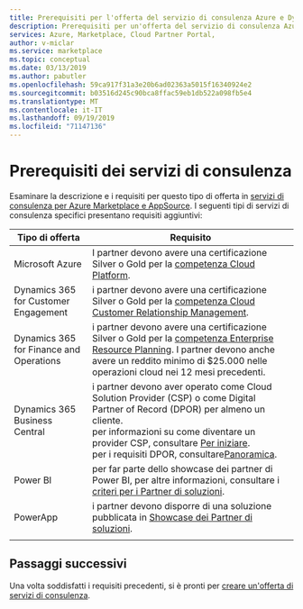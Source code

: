 ```yaml
---
title: Prerequisiti per l'offerta del servizio di consulenza Azure e Dynamics 365 | Azure Marketplace
description: Prerequisiti per un'offerta del servizio di consulenza Azure o Dynamics 365 nella portale Cloud Partner.
services: Azure, Marketplace, Cloud Partner Portal,
author: v-miclar
ms.service: marketplace
ms.topic: conceptual
ms.date: 03/13/2019
ms.author: pabutler
ms.openlocfilehash: 59ca917f31a3e20b6ad02363a5015f16340924e2
ms.sourcegitcommit: b03516d245c90bca8ffac59eb1db522a098fb5e4
ms.translationtype: MT
ms.contentlocale: it-IT
ms.lasthandoff: 09/19/2019
ms.locfileid: "71147136"
---
```

# <a name="consulting-service-prerequisites"></a>Prerequisiti dei servizi di consulenza

Esaminare la descrizione e i requisiti per questo tipo di offerta in [servizi di consulenza per Azure Marketplace e AppSource](../../consulting-services.md).  I seguenti tipi di servizi di consulenza specifici presentano requisiti aggiuntivi:

|     Tipo di offerta   |    Requisito   |
|     ----------   |    -----------   |
| Microsoft Azure | I partner devono avere una certificazione Silver o Gold per la [competenza Cloud Platform](https://partner.microsoft.com/membership/cloud-platform-competency). |
| Dynamics 365 for Customer Engagement | i partner devono avere una certificazione Silver o Gold per la [competenza Cloud Customer Relationship Management](https://partner.microsoft.com/membership/cloud-customer-relationship-management-competency). |
| Dynamics 365 for Finance and Operations | i partner devono avere una certificazione Silver o Gold per la [competenza Enterprise Resource Planning](https://partner.microsoft.com/membership/enterprise-resource-planning-competency). I partner devono anche avere un reddito minimo di $25.000 nelle operazioni cloud nei 12 mesi precedenti. |
| Dynamics 365 Business Central | i partner devono aver operato come Cloud Solution Provider (CSP) o come Digital Partner of Record (DPOR) per almeno un cliente. <br/> per informazioni su come diventare un provider CSP, consultare [Per iniziare](https://partner.microsoft.com/cloud-solution-provider/get-started). <br/> per i requisiti DPOR, consultare[Panoramica](https://partner.microsoft.com/membership/digital-partner-of-record#Membership_Digital_Partner_of_Record_Navigated_Rich_Text_Node1). |
|  Power BI  | per far parte dello showcase dei partner di Power BI, per altre informazioni, consultare i [criteri per i Partner di soluzioni](https://powerbi.microsoft.com/become-a-partner). |
|  PowerApp       | i partner devono disporre di una soluzione pubblicata in [Showcase dei Partner di soluzioni](https://powerapps.microsoft.com/partner-showcase). |
|  |  |


## <a name="next-steps"></a>Passaggi successivi

Una volta soddisfatti i requisiti precedenti, si è pronti per [creare un'offerta di servizi di consulenza](./cpp-consulting-service-create-offer.md).

